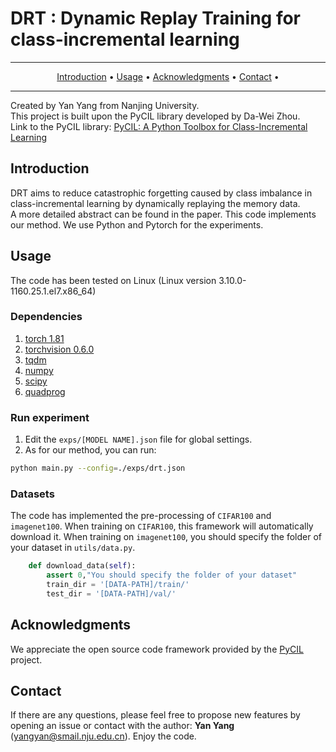 # DRT : Dynamic Replay Training for class-incremental learning
---

<p align="center">
  <a href="#Introduction">Introduction</a> •
  <a href="#Usage">Usage</a> •
  <a href="#Acknowledgments">Acknowledgments</a> •  
  <a href="#Contact">Contact</a> •
</p>

---


Created by Yan Yang from Nanjing University.\
This project is built upon the PyCIL library developed by Da-Wei Zhou. \
Link to the PyCIL library: [PyCIL: A Python Toolbox for Class-Incremental Learning](https://github.com/G-U-N/PyCIL)
## Introduction
DRT aims to reduce catastrophic forgetting caused by class imbalance in class-incremental learning by dynamically replaying the memory data.\
A more detailed abstract can be found in the paper. This code implements our method. We use Python and Pytorch for the experiments.
## Usage
The code has been tested on Linux (Linux version 3.10.0-1160.25.1.el7.x86_64)
### Dependencies
1. [torch 1.81](https://github.com/pytorch/pytorch)
2. [torchvision 0.6.0](https://github.com/pytorch/vision)
3. [tqdm](https://github.com/tqdm/tqdm)
4. [numpy](https://github.com/numpy/numpy)
5. [scipy](https://github.com/scipy/scipy)
6. [quadprog](https://github.com/quadprog/quadprog)

### Run experiment
1. Edit the `exps/[MODEL NAME].json` file for global settings.
2. As for our method, you can run:

```bash
python main.py --config=./exps/drt.json
```
### Datasets

The code has implemented the pre-processing of `CIFAR100` and `imagenet100`. When training on `CIFAR100`, this framework will automatically download it.  When training on `imagenet100`, you should specify the folder of your dataset in `utils/data.py`.

```python
    def download_data(self):
        assert 0,"You should specify the folder of your dataset"
        train_dir = '[DATA-PATH]/train/'
        test_dir = '[DATA-PATH]/val/'
```

## Acknowledgments

We appreciate the open source code framework provided by the [PyCIL](https://github.com/G-U-N/PyCIL) project.

## Contact

If there are any questions, please feel free to propose new features by opening an issue  or contact with the author: **Yan Yang** (yangyan@smail.nju.edu.cn). Enjoy the code.
